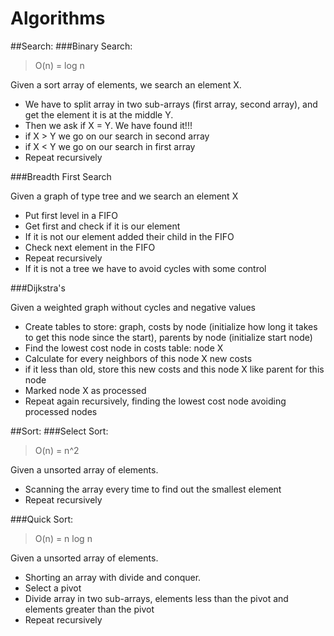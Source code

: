 # Algorithms
##Search:
###Binary Search:  

>O(n) = log n

 Given a sort array of elements, we search an element X.
 - We have to split array in two sub-arrays  (first array, second array), and get the element it is at the middle Y.
 - Then we ask if X = Y. We have found it!!!
 - if X > Y we go on our search in second array
 - if X < Y  we go on our search in first array
 - Repeat recursively

###Breadth First Search

 Given a graph of type tree and we search an element X
 - Put first level in a FIFO
 - Get first and check if it is our element
 - If it is not our element added their child in the FIFO
 - Check next element in the FIFO
 - Repeat recursively
 - If it is not a tree we have to avoid cycles with some control


###Dijkstra's
 
Given a weighted graph without cycles and negative values
 - Create tables to store: graph, costs by node (initialize how long it takes to get this node since the start), parents by node (initialize start node)
 - Find the lowest cost node in costs table: node X
 - Calculate for every neighbors of this node X new costs
 - if it less than old, store this new costs and this node X like parent for this node
 - Marked node X as processed
 - Repeat again recursively, finding the lowest cost node avoiding processed nodes



##Sort:
###Select Sort: 
>O(n) = n^2

Given a unsorted array of elements.
 - Scanning the array every time to find out the smallest element
 - Repeat recursively

###Quick Sort: 
>O(n) = n log n

 Given a unsorted array of elements.
 - Shorting an array with divide and conquer.
 - Select a pivot
 - Divide array in two sub-arrays, elements less than the pivot and elements greater than the pivot
 - Repeat recursively

